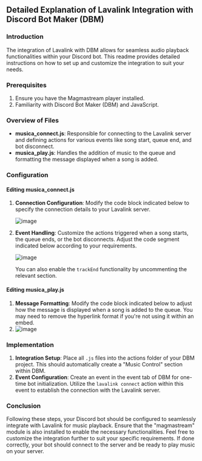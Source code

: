 ## Detailed Explanation of Lavalink Integration with Discord Bot Maker (DBM)

### Introduction
The integration of Lavalink with DBM allows for seamless audio playback functionalities within your Discord bot. This readme provides detailed instructions on how to set up and customize the integration to suit your needs.

### Prerequisites
1. Ensure you have the Magmastream player installed.
2. Familiarity with Discord Bot Maker (DBM) and JavaScript.

### Overview of Files
- **musica_connect.js**: Responsible for connecting to the Lavalink server and defining actions for various events like song start, queue end, and bot disconnect.
- **musica_play.js**: Handles the addition of music to the queue and formatting the message displayed when a song is added.

### Configuration

#### Editing musica_connect.js
1. **Connection Configuration**: Modify the code block indicated below to specify the connection details to your Lavalink server.

   ![image](https://github.com/Caio-Sc/lavalink---dbm/assets/53196995/38cd0eb3-46a7-43c6-b850-d920c52f16e1)

2. **Event Handling**: Customize the actions triggered when a song starts, the queue ends, or the bot disconnects. Adjust the code segment indicated below according to your requirements.

   ![image](https://github.com/Caio-Sc/lavalink---dbm/assets/53196995/6e6b4a0b-ecfc-45fc-9f06-0d5fc86f7942)

   You can also enable the `trackEnd` functionality by uncommenting the relevant section.

#### Editing musica_play.js
1. **Message Formatting**: Modify the code block indicated below to adjust how the message is displayed when a song is added to the queue. You may need to remove the hyperlink format if you're not using it within an embed.
2. 
   ![image](https://github.com/Caio-Sc/lavalink---dbm/assets/53196995/e690ac62-bebe-43a4-a1de-50b76cf2208e)

### Implementation

1. **Integration Setup**: Place all `.js` files into the actions folder of your DBM project. This should automatically create a "Music Control" section within DBM.
2. **Event Configuration**: Create an event in the event tab of DBM for one-time bot initialization. Utilize the `lavalink connect` action within this event to establish the connection with the Lavalink server.

### Conclusion

Following these steps, your Discord bot should be configured to seamlessly integrate with Lavalink for music playback. Ensure that the "magmastream" module is also installed to enable the necessary functionalities. Feel free to customize the integration further to suit your specific requirements. If done correctly, your bot should connect to the server and be ready to play music on your server.
